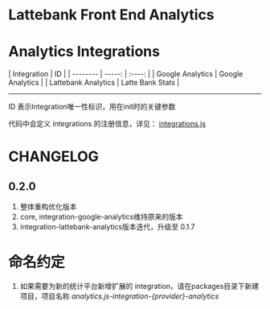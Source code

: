 # Lattebank Front End Analytics

Analytics Integrations
==
| Integration | ID |
| --------   | -----:   | :----: |
| Google Analytics | Google Analytics |
| Lattebank Analytics | Latte Bank Stats | 

---
ID 表示Integration唯一性标识，用在init时的关键参数

代码中会定义 integrations 的注册信息，详见： [integrations.js](http://gitlab.sit.caijj.net/client-web/latte-h5a/blob/master/adapter/integrations.js)

CHANGELOG
==
0.2.0
--
1. 整体重构优化版本
2. core, integration-google-analytics维持原来的版本
3. integration-lattebank-analytics版本迭代，升级至 0.1.7

命名约定
==
1. 如果需要为新的统计平台新增扩展的 integration，请在packages目录下新建项目，项目名称 *analytics.js-integration-{provider}-analytics*